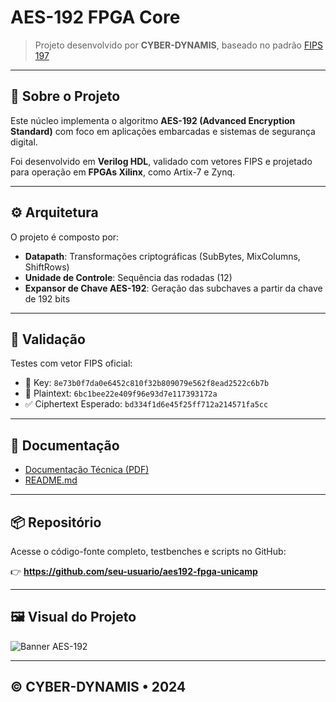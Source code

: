 
# AES-192 FPGA Core

> Projeto desenvolvido por **CYBER-DYNAMIS**, baseado no padrão [FIPS 197](https://nvlpubs.nist.gov/nistpubs/FIPS/NIST.FIPS.197.pdf)

---

## 🔐 Sobre o Projeto

Este núcleo implementa o algoritmo **AES-192 (Advanced Encryption Standard)** com foco em aplicações embarcadas e sistemas de segurança digital.

Foi desenvolvido em **Verilog HDL**, validado com vetores FIPS e projetado para operação em **FPGAs Xilinx**, como Artix-7 e Zynq.

---

## ⚙️ Arquitetura

O projeto é composto por:

- **Datapath**: Transformações criptográficas (SubBytes, MixColumns, ShiftRows)
- **Unidade de Controle**: Sequência das rodadas (12)
- **Expansor de Chave AES-192**: Geração das subchaves a partir da chave de 192 bits

---

## 🧪 Validação

Testes com vetor FIPS oficial:

- 🔑 Key: `8e73b0f7da0e6452c810f32b809079e562f8ead2522c6b7b`
- 🧾 Plaintext: `6bc1bee22e409f96e93d7e117393172a`
- ✅ Ciphertext Esperado: `bd334f1d6e45f25ff712a214571fa5cc`

---

## 📄 Documentação

- [Documentação Técnica (PDF)](docs/Documentacao_Tecnica_AES192_DYNAMIS.pdf)
- [README.md](docs/README.md)

---

## 📦 Repositório

Acesse o código-fonte completo, testbenches e scripts no GitHub:

👉 **https://github.com/seu-usuario/aes192-fpga-unicamp**

---

## 🖼️ Visual do Projeto

![Banner AES-192](docs/banner.png)

---

## © CYBER-DYNAMIS • 2024
